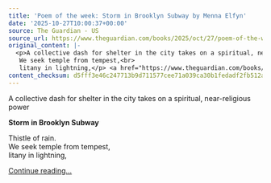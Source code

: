 ```yaml
---
title: 'Poem of the week: Storm in Brooklyn Subway by Menna Elfyn'
date: '2025-10-27T10:00:37+00:00'
source: The Guardian - US
source_url: https://www.theguardian.com/books/2025/oct/27/poem-of-the-week-storm-in-brooklyn-subway-by-menna-elfyn
original_content: |-
  <p>A collective dash for shelter in the city takes on a spiritual, near-religious power</p><p><strong>Storm in Brooklyn Subway</strong></p><p>Thistle of rain.<br>
   We seek temple from tempest,<br>
   litany in lightning,</p> <a href="https://www.theguardian.com/books/2025/oct/27/poem-of-the-week-storm-in-brooklyn-subway-by-menna-elfyn">Continue reading...</a>
content_checksum: d5fff3e46c247713b9d711577cee71a039ca30b1fedadf2fb512ad74827ccbb7
---
```


A collective dash for shelter in the city takes on a spiritual, near-religious power

**Storm in Brooklyn Subway**

Thistle of rain.  
 We seek temple from tempest,  
 litany in lightning,

 [Continue reading...](https://www.theguardian.com/books/2025/oct/27/poem-of-the-week-storm-in-brooklyn-subway-by-menna-elfyn)